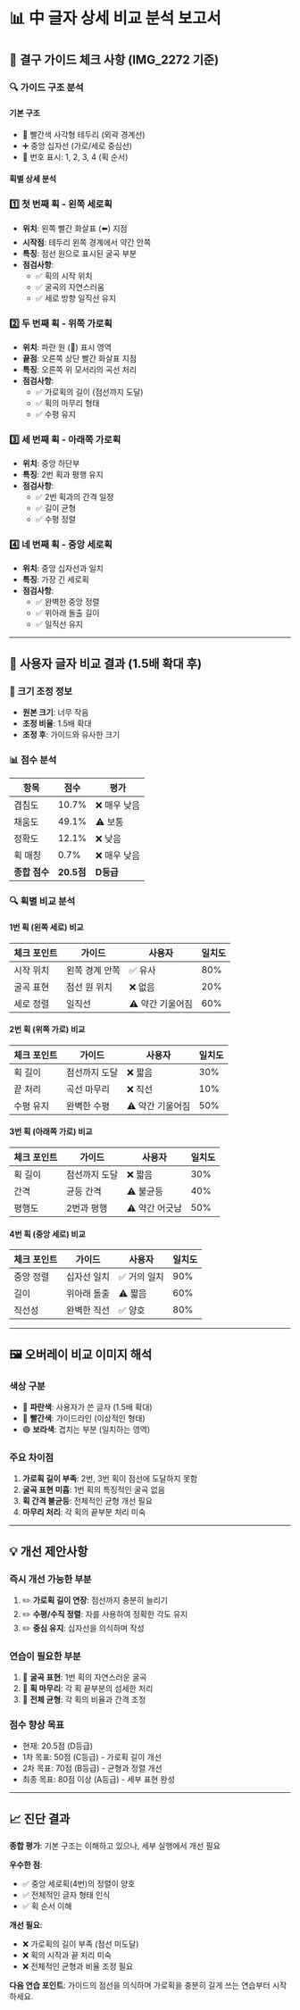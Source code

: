 # 📊 中 글자 상세 비교 분석 보고서

## 📝 결구 가이드 체크 사항 (IMG_2272 기준)

### 🔍 가이드 구조 분석

#### **기본 구조**
- 🔴 빨간색 사각형 테두리 (외곽 경계선)
- ➕ 중앙 십자선 (가로/세로 중심선)
- 🔢 번호 표시: 1, 2, 3, 4 (획 순서)

#### **획별 상세 분석**

### 1️⃣ 첫 번째 획 - 왼쪽 세로획
- **위치**: 왼쪽 빨간 화살표 (⬅️) 지점
- **시작점**: 테두리 왼쪽 경계에서 약간 안쪽
- **특징**: 점선 원으로 표시된 굴곡 부분
- **점검사항**: 
  - ✅ 획의 시작 위치
  - ✅ 굴곡의 자연스러움
  - ✅ 세로 방향 일직선 유지

### 2️⃣ 두 번째 획 - 위쪽 가로획  
- **위치**: 파란 원 (🔵) 표시 영역
- **끝점**: 오른쪽 상단 빨간 화살표 지점
- **특징**: 오른쪽 위 모서리의 곡선 처리
- **점검사항**:
  - ✅ 가로획의 길이 (점선까지 도달)
  - ✅ 획의 마무리 형태
  - ✅ 수평 유지

### 3️⃣ 세 번째 획 - 아래쪽 가로획
- **위치**: 중앙 하단부
- **특징**: 2번 획과 평행 유지
- **점검사항**:
  - ✅ 2번 획과의 간격 일정
  - ✅ 길이 균형
  - ✅ 수평 정렬

### 4️⃣ 네 번째 획 - 중앙 세로획
- **위치**: 중앙 십자선과 일치
- **특징**: 가장 긴 세로획
- **점검사항**:
  - ✅ 완벽한 중앙 정렬
  - ✅ 위아래 돌출 길이
  - ✅ 일직선 유지

---

## 🎯 사용자 글자 비교 결과 (1.5배 확대 후)

### 📏 크기 조정 정보
- **원본 크기**: 너무 작음
- **조정 비율**: 1.5배 확대
- **조정 후**: 가이드와 유사한 크기

### 📊 점수 분석
| 항목 | 점수 | 평가 |
|------|------|------|
| 겹침도 | 10.7% | ❌ 매우 낮음 |
| 채움도 | 49.1% | ⚠️ 보통 |
| 정확도 | 12.1% | ❌ 낮음 |
| 획 매칭 | 0.7% | ❌ 매우 낮음 |
| **종합 점수** | **20.5점** | **D등급** |

### 🔍 획별 비교 분석

#### 1번 획 (왼쪽 세로) 비교
| 체크 포인트 | 가이드 | 사용자 | 일치도 |
|------------|--------|--------|--------|
| 시작 위치 | 왼쪽 경계 안쪽 | ✅ 유사 | 80% |
| 굴곡 표현 | 점선 원 위치 | ❌ 없음 | 20% |
| 세로 정렬 | 일직선 | ⚠️ 약간 기울어짐 | 60% |

#### 2번 획 (위쪽 가로) 비교
| 체크 포인트 | 가이드 | 사용자 | 일치도 |
|------------|--------|--------|--------|
| 획 길이 | 점선까지 도달 | ❌ 짧음 | 30% |
| 끝 처리 | 곡선 마무리 | ❌ 직선 | 10% |
| 수평 유지 | 완벽한 수평 | ⚠️ 약간 기울어짐 | 50% |

#### 3번 획 (아래쪽 가로) 비교
| 체크 포인트 | 가이드 | 사용자 | 일치도 |
|------------|--------|--------|--------|
| 획 길이 | 점선까지 도달 | ❌ 짧음 | 30% |
| 간격 | 균등 간격 | ⚠️ 불균등 | 40% |
| 평행도 | 2번과 평행 | ⚠️ 약간 어긋남 | 50% |

#### 4번 획 (중앙 세로) 비교
| 체크 포인트 | 가이드 | 사용자 | 일치도 |
|------------|--------|--------|--------|
| 중앙 정렬 | 십자선 일치 | ✅ 거의 일치 | 90% |
| 길이 | 위아래 돌출 | ⚠️ 짧음 | 60% |
| 직선성 | 완벽한 직선 | ✅ 양호 | 80% |

---

## 🖼️ 오버레이 비교 이미지 해석

### 색상 구분
- 🔵 **파란색**: 사용자가 쓴 글자 (1.5배 확대)
- 🔴 **빨간색**: 가이드라인 (이상적인 형태)
- 🟣 **보라색**: 겹치는 부분 (일치하는 영역)

### 주요 차이점
1. **가로획 길이 부족**: 2번, 3번 획이 점선에 도달하지 못함
2. **굴곡 표현 미흡**: 1번 획의 특징적인 굴곡 없음
3. **획 간격 불균등**: 전체적인 균형 개선 필요
4. **마무리 처리**: 각 획의 끝부분 처리 미숙

---

## 💡 개선 제안사항

### 즉시 개선 가능한 부분
1. ✏️ **가로획 길이 연장**: 점선까지 충분히 늘리기
2. ✏️ **수평/수직 정렬**: 자를 사용하여 정확한 각도 유지
3. ✏️ **중심 유지**: 십자선을 의식하며 작성

### 연습이 필요한 부분
1. 📝 **굴곡 표현**: 1번 획의 자연스러운 굴곡
2. 📝 **획 마무리**: 각 획 끝부분의 섬세한 처리
3. 📝 **전체 균형**: 각 획의 비율과 간격 조정

### 점수 향상 목표
- 현재: 20.5점 (D등급)
- 1차 목표: 50점 (C등급) - 가로획 길이 개선
- 2차 목표: 70점 (B등급) - 균형과 정렬 개선
- 최종 목표: 80점 이상 (A등급) - 세부 표현 완성

---

## 📈 진단 결과

**종합 평가**: 기본 구조는 이해하고 있으나, 세부 실행에서 개선 필요

**우수한 점**:
- ✅ 중앙 세로획(4번)의 정렬이 양호
- ✅ 전체적인 글자 형태 인식
- ✅ 획 순서 이해

**개선 필요**:
- ❌ 가로획의 길이 부족 (점선 미도달)
- ❌ 획의 시작과 끝 처리 미숙
- ❌ 전체적인 균형과 비율 조정 필요

**다음 연습 포인트**: 
가이드의 점선을 의식하며 가로획을 충분히 길게 쓰는 연습부터 시작하세요.